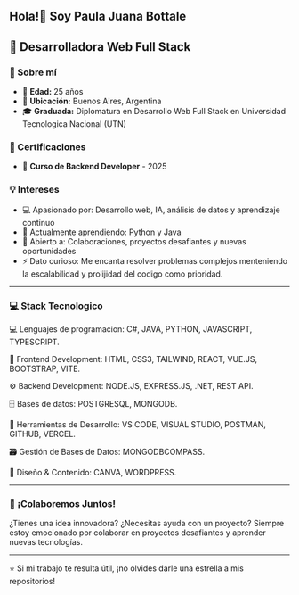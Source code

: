 ## Hola!👋 Soy Paula Juana Bottale

## 🚀 Desarrolladora Web Full Stack 

### 🚀 Sobre mí  
- 🎂 **Edad:** 25 años  
- 📍 **Ubicación:** Buenos Aires, Argentina
- 🎓 **Graduada:** Diplomatura en Desarrollo Web Full Stack en Universidad Tecnologica Nacional (UTN)

### 📜 Certificaciones  
- 🤖 **Curso de Backend Developer** - 2025

### 💡 Intereses  
- 💻 Apasionado por: Desarrollo web, IA, análisis de datos y aprendizaje continuo  
- 🔐 Actualmente aprendiendo: Python y Java
- 🤝 Abierto a: Colaboraciones, proyectos desafiantes y nuevas oportunidades  
- ⚡ Dato curioso: Me encanta resolver problemas complejos menteniendo la escalabilidad y prolijidad del codigo como prioridad.

---

### 💻 Stack Tecnologico
💻 Lenguajes de programacion: C#, JAVA, PYTHON, JAVASCRIPT, TYPESCRIPT.

🎨 Frontend Development: HTML, CSS3, TAILWIND, REACT, VUE.JS, BOOTSTRAP, VITE.

⚙️ Backend Development: NODE.JS, EXPRESS.JS, .NET, REST API.

🗄️ Bases de datos: POSTGRESQL, MONGODB.

🔧 Herramientas de Desarrollo: VS CODE, VISUAL STUDIO, POSTMAN, GITHUB, VERCEL.

🗃️ Gestión de Bases de Datos: MONGODBCOMPASS.

🎨 Diseño & Contenido: CANVA, WORDPRESS.

---
### 🤝 ¡Colaboremos Juntos!
¿Tienes una idea innovadora? ¿Necesitas ayuda con un proyecto?
Siempre estoy emocionado por colaborar en proyectos desafiantes y aprender nuevas tecnologías.

---

⭐️ Si mi trabajo te resulta útil, ¡no olvides darle una estrella a mis repositorios!
